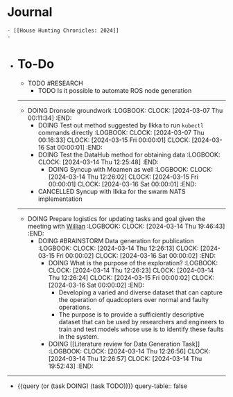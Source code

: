 # Journal
	- [[House Hunting Chronicles: 2024]]
	-
- # To-Do
	- TODO #RESEARCH
		- TODO Is it possible to automate ROS node generation
	- ---
	- DOING Dronsole groundwork
	  :LOGBOOK:
	  CLOCK: [2024-03-07 Thu 00:11:34]
	  :END:
		- DOING Test out method suggested by Ilkka to run `kubectl` commands directly
		  :LOGBOOK:
		  CLOCK: [2024-03-07 Thu 00:16:33]
		  CLOCK: [2024-03-15 Fri 00:00:01]
		  CLOCK: [2024-03-16 Sat 00:00:01]
		  :END:
		- DOING Test the DataHub method for obtaining data
		  :LOGBOOK:
		  CLOCK: [2024-03-14 Thu 12:25:48]
		  :END:
			- DOING Syncup with Moamen as well
			  :LOGBOOK:
			  CLOCK: [2024-03-14 Thu 12:26:02]
			  CLOCK: [2024-03-15 Fri 00:00:01]
			  CLOCK: [2024-03-16 Sat 00:00:01]
			  :END:
		- CANCELLED Syncup with Ilkka for the swarm NATS implementation
	- ---
	- DOING Prepare logistics for updating tasks and goal given the meeting with [Willian](((65e8cead-f672-4286-935c-aee764ec0dde)))
	  :LOGBOOK:
	  CLOCK: [2024-03-14 Thu 19:46:43]
	  :END:
		- DOING #BRAINSTORM Data generation for publication
		  :LOGBOOK:
		  CLOCK: [2024-03-14 Thu 12:26:13]
		  CLOCK: [2024-03-15 Fri 00:00:02]
		  CLOCK: [2024-03-16 Sat 00:00:02]
		  :END:
			- DOING What is the purpose of the exploration?
			  :LOGBOOK:
			  CLOCK: [2024-03-14 Thu 12:26:23]
			  CLOCK: [2024-03-14 Thu 12:26:24]
			  CLOCK: [2024-03-15 Fri 00:00:02]
			  CLOCK: [2024-03-16 Sat 00:00:02]
			  :END:
				- Developing a varied and diverse dataset that can capture the operation of quadcopters over normal and faulty operations.
				- The purpose is to provide a sufficiently descriptive dataset that can be used by researchers and engineers to train and test models whose use is to identify these faults in the system.
			- DOING [[Literature review for Data Generation Task]]
			  :LOGBOOK:
			  CLOCK: [2024-03-14 Thu 12:26:56]
			  CLOCK: [2024-03-14 Thu 12:26:57]
			  CLOCK: [2024-03-14 Thu 19:52:43]
			  :END:
- ---
- {{query (or (task DOING) (task TODO))}}
  query-table:: false